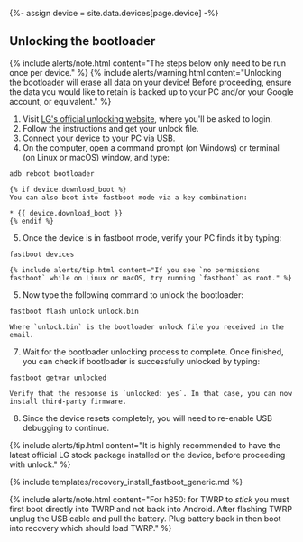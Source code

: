 {%- assign device = site.data.devices[page.device] -%}

## Unlocking the bootloader

{% include alerts/note.html content="The steps below only need to be run once per device." %}
{% include alerts/warning.html content="Unlocking the bootloader will erase all data on your device!
Before proceeding, ensure the data you would like to retain is backed up to your PC and/or your Google account, or equivalent." %}

1. Visit [LG's official unlocking website](http://developer.lge.com/resource/mobile/RetrieveBootloader.dev), where you'll be asked to login.
2. Follow the instructions and get your unlock file.
3. Connect your device to your PC via USB.
4. On the computer, open a command prompt (on Windows) or terminal (on Linux or macOS) window, and type:
```
adb reboot bootloader
```
    {% if device.download_boot %}
    You can also boot into fastboot mode via a key combination:

    * {{ device.download_boot }}
    {% endif %}
5. Once the device is in fastboot mode, verify your PC finds it by typing:
```
fastboot devices
```
    {% include alerts/tip.html content="If you see `no permissions fastboot` while on Linux or macOS, try running `fastboot` as root." %}
5. Now type the following command to unlock the bootloader:
```
fastboot flash unlock unlock.bin
```
    Where `unlock.bin` is the bootloader unlock file you received in the email.
7. Wait for the bootloader unlocking process to complete. Once finished, you can check if bootloader is successfully unlocked by typing:
```
fastboot getvar unlocked
```
    Verify that the response is `unlocked: yes`. In that case, you can now install third-party firmware.
8. Since the device resets completely, you will need to re-enable USB debugging to continue.

{% include alerts/tip.html content="It is highly recommended to have the latest official LG stock package installed on the device, before proceeding with unlock." %}

{% include templates/recovery_install_fastboot_generic.md %}

{% include alerts/note.html content="For h850: for TWRP to _stick_ you must first boot directly into TWRP and not back into Android. After flashing TWRP unplug the USB cable and pull the battery. Plug battery back in then boot into recovery which should load TWRP." %}
